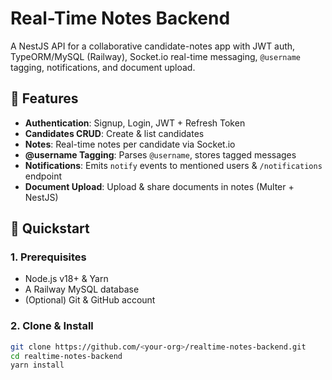 # Real-Time Notes Backend

A NestJS API for a collaborative candidate-notes app with JWT auth, TypeORM/MySQL (Railway), Socket.io real-time messaging, `@username` tagging, notifications, and document upload.

## 🔑 Features

- **Authentication**: Signup, Login, JWT + Refresh Token  
- **Candidates CRUD**: Create & list candidates  
- **Notes**: Real-time notes per candidate via Socket.io  
- **@username Tagging**: Parses `@username`, stores tagged messages  
- **Notifications**: Emits `notify` events to mentioned users & `/notifications` endpoint  
- **Document Upload**: Upload & share documents in notes (Multer + NestJS)

## 🚀 Quickstart

### 1. Prerequisites

- Node.js v18+ & Yarn  
- A Railway MySQL database  
- (Optional) Git & GitHub account

### 2. Clone & Install

```bash
git clone https://github.com/<your-org>/realtime-notes-backend.git
cd realtime-notes-backend
yarn install
